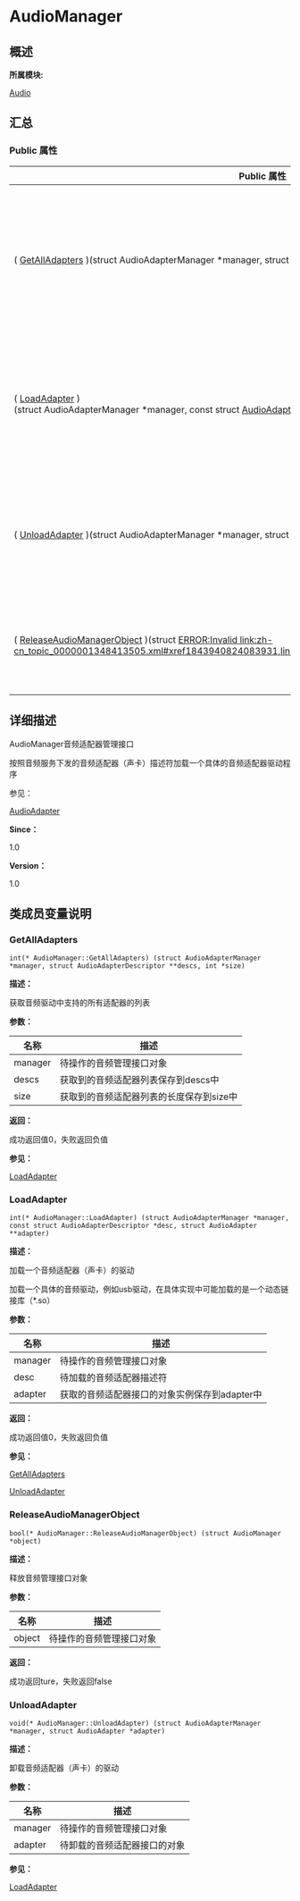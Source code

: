 # AudioManager


## **概述**

**所属模块:**

[Audio](_audio.md)


## **汇总**


### Public 属性

  | Public&nbsp;属性 | 描述 | 
| -------- | -------- |
| (&nbsp;[GetAllAdapters](#getalladapters)&nbsp;)(struct&nbsp;AudioAdapterManager&nbsp;\*manager,&nbsp;struct&nbsp;[AudioAdapterDescriptor](_audio_adapter_descriptor.md)&nbsp;\*\*descs,&nbsp;int&nbsp;\*size) | 获取音频驱动中支持的所有适配器的列表&nbsp;[更多...](#getalladapters) | 
| (&nbsp;[LoadAdapter](#loadadapter)&nbsp;)(struct&nbsp;AudioAdapterManager&nbsp;\*manager,&nbsp;const&nbsp;struct&nbsp;[AudioAdapterDescriptor](_audio_adapter_descriptor.md)&nbsp;\*desc,&nbsp;struct&nbsp;[AudioAdapter](_audio_adapter.md)&nbsp;\*\*adapter) | 加载一个音频适配器（声卡）的驱动&nbsp;[更多...](#loadadapter) | 
| (&nbsp;[UnloadAdapter](#unloadadapter)&nbsp;)(struct&nbsp;AudioAdapterManager&nbsp;\*manager,&nbsp;struct&nbsp;[AudioAdapter](_audio_adapter.md)&nbsp;\*adapter) | 卸载音频适配器（声卡）的驱动&nbsp;[更多...](#unloadadapter) | 
| (&nbsp;[ReleaseAudioManagerObject](#releaseaudiomanagerobject)&nbsp;)(struct&nbsp;[ERROR:Invalid&nbsp;link:zh-cn_topic_0000001348413505.xml#xref1843940824083931,link:zh-cn_topic_0000001348413505.xml](zh-cn_topic_0000001348413505.xml)&nbsp;\*object) | 释放音频管理接口对象&nbsp;[更多...](#releaseaudiomanagerobject) | 


## **详细描述**

AudioManager音频适配器管理接口

按照音频服务下发的音频适配器（声卡）描述符加载一个具体的音频适配器驱动程序

参见：

[AudioAdapter](_audio_adapter.md)

**Since：**

1.0

**Version：**

1.0


## **类成员变量说明**


### GetAllAdapters

  
```
int(* AudioManager::GetAllAdapters) (struct AudioAdapterManager *manager, struct AudioAdapterDescriptor **descs, int *size)
```

**描述：**

获取音频驱动中支持的所有适配器的列表

**参数：**

  | 名称 | 描述 | 
| -------- | -------- |
| manager | 待操作的音频管理接口对象 | 
| descs | 获取到的音频适配器列表保存到descs中 | 
| size | 获取到的音频适配器列表的长度保存到size中 | 

**返回：**

成功返回值0，失败返回负值

**参见：**

[LoadAdapter](#loadadapter)


### LoadAdapter

  
```
int(* AudioManager::LoadAdapter) (struct AudioAdapterManager *manager, const struct AudioAdapterDescriptor *desc, struct AudioAdapter **adapter)
```

**描述：**

加载一个音频适配器（声卡）的驱动

加载一个具体的音频驱动，例如usb驱动，在具体实现中可能加载的是一个动态链接库（\*.so）

**参数：**

  | 名称 | 描述 | 
| -------- | -------- |
| manager | 待操作的音频管理接口对象 | 
| desc | 待加载的音频适配器描述符 | 
| adapter | 获取的音频适配器接口的对象实例保存到adapter中 | 

**返回：**

成功返回值0，失败返回负值

**参见：**

[GetAllAdapters](#getalladapters)

[UnloadAdapter](#unloadadapter)


### ReleaseAudioManagerObject

  
```
bool(* AudioManager::ReleaseAudioManagerObject) (struct AudioManager *object)
```

**描述：**

释放音频管理接口对象

**参数：**

  | 名称 | 描述 | 
| -------- | -------- |
| object | 待操作的音频管理接口对象 | 

**返回：**

成功返回ture，失败返回false


### UnloadAdapter

  
```
void(* AudioManager::UnloadAdapter) (struct AudioAdapterManager *manager, struct AudioAdapter *adapter)
```

**描述：**

卸载音频适配器（声卡）的驱动

**参数：**

  | 名称 | 描述 | 
| -------- | -------- |
| manager | 待操作的音频管理接口对象 | 
| adapter | 待卸载的音频适配器接口的对象 | 

**参见：**

[LoadAdapter](#loadadapter)
